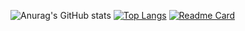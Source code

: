 ![Anurag's GitHub stats](https://github-readme-stats.vercel.app/api?username=jacobehouax&show_icons=true&theme=cobalt)
[![Top Langs](https://github-readme-stats.vercel.app/api/top-langs/?username=jacobehouax&layout=compact)](https://github.com/anuraghazra/github-readme-stats)
[![Readme Card](https://github-readme-stats.vercel.app/api/pin/?username=jacobehouax&repo=jacobehouax)](https://github.com/anuraghazra/github-readme-stats)
